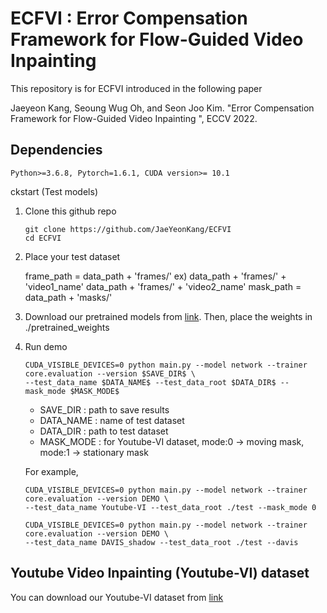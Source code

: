 # ECFVI : Error Compensation Framework for Flow-Guided Video Inpainting 

This repository is for ECFVI introduced in the following paper

Jaeyeon Kang, Seoung Wug Oh, and Seon Joo Kim. "Error Compensation Framework for Flow-Guided Video Inpainting ", ECCV 2022.




## Dependencies

    Python>=3.6.8, Pytorch=1.6.1, CUDA version>= 10.1 


ckstart (Test models)

1. Clone this github repo

       git clone https://github.com/JaeYeonKang/ECFVI
       cd ECFVI
        
        
 2. Place your test dataset 
        
      frame_path = data_path + 'frames/'
            ex) data_path + 'frames/' + 'video1_name' 
                data_path + 'frames/' + 'video2_name'
      mask_path = data_path + 'masks/'  
        
 
 3. Download our pretrained models from [link](https://drive.google.com/file/d/1SGU5RIIXzIdInLDQRQiZrU517BbQdSzX/view?usp=sharing). Then, place the weights in ./pretrained_weights
 
 
 4. Run demo
           
        CUDA_VISIBLE_DEVICES=0 python main.py --model network --trainer core.evaluation --version $SAVE_DIR$ \
        --test_data_name $DATA_NAME$ --test_data_root $DATA_DIR$ --mask_mode $MASK_MODE$ 
        
        
      + SAVE_DIR : path to save results
      + DATA_NAME : name of test dataset 
      + DATA_DIR : path to test dataset
      + MASK_MODE : for Youtube-VI dataset, mode:0 -> moving mask, mode:1 -> stationary mask
 
      For example,
        
        CUDA_VISIBLE_DEVICES=0 python main.py --model network --trainer core.evaluation --version DEMO \
        --test_data_name Youtube-VI --test_data_root ./test --mask_mode 0
        
        CUDA_VISIBLE_DEVICES=0 python main.py --model network --trainer core.evaluation --version DEMO \
        --test_data_name DAVIS_shadow --test_data_root ./test --davis
        
        
 ## Youtube Video Inpainting (Youtube-VI) dataset
 

You can download our Youtube-VI dataset from [link](https://drive.google.com/file/d/1x2IGdIIEMHQe-Bkxs7op-C08XvcXjO3f/view?usp=sharing)
